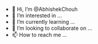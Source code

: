 - 👋 Hi, I’m @AbhishekChouh
- 👀 I’m interested in ...
- 🌱 I’m currently learning ...
- 💞️ I’m looking to collaborate on ...
- 📫 How to reach me ...

<!---
AbhishekChouh/AbhishekChouh is a ✨ special ✨ repository because its `README.md` (this file) appears on your GitHub profile.
You can click the Preview link to take a look at your changes.
--->
